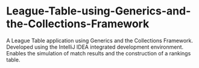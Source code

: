 # League-Table-using-Generics-and-the-Collections-Framework

A League Table application using Generics and the Collections Framework.
Developed using the IntelliJ IDEA integrated development environment.
Enables the simulation of match results and the construction of a rankings table.

